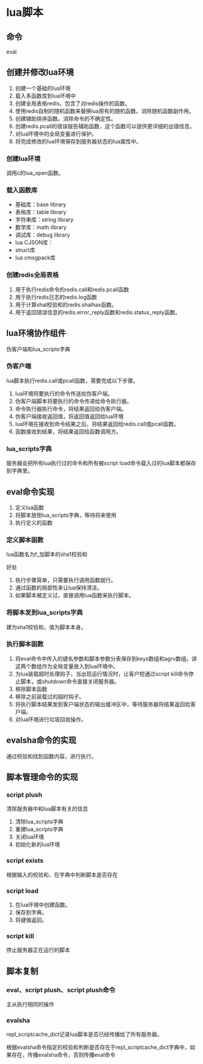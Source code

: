 # lua脚本

## 命令
eval

## 创建并修改lua环境
1. 创建一个基础的lua环境
2. 载入多函数库到lua环境中
3. 创建全局表格redis，包含了对redis操作的函数。
4. 使用redis自制的随机函数来替换lua原有的随机函数。消除随机函数副作用。
5. 创建辅助排序函数。消除命令的不确定性。
6. 创建redis.pcall的错误报告辅助函数，这个函数可以提供更详细的出错信息。
7. 对lua环境中的全局变量进行保护。
8. 将完成修改的lua环境保存到服务器状态的lua属性中。

### 创建lua环境
调用c的lua_open函数。

### 载入函数库
- 基础库：base library
- 表格库：table library
- 字符串库：string library
- 数学库：math library
- 调试库：debug library
- lua CJSON库：
- struct库
- lua cmsgpack库

### 创建redis全局表格
1. 用于执行redis命令的redis.call和redis.pcall函数
2. 用于执行redis日志的redis.log函数
3. 用于计算shal校验和的redis.shalhax函数。
4. 用于返回错误信息的redis.error_reply函数和redis.status_reply函数。

## lua环境协作组件
伪客户端和lua_scripts字典

### 伪客户端
lua脚本执行redis.call或pcall函数，需要完成以下步骤。
1. lua环境将要执行的命令传送给伪客户端。
2. 伪客户端脚本将要执行的命令传递给命令执行器。
3. 命令执行器执行命令，将结果返回给伪客户端。
4. 伪客户端接收返回值，将返回值返回给lua环境
5. lua环境在接收到命令结果之后，将结果返回给redis.call或pcall函数。
6. 函数接收到结果，将结果返回给函数调用方。

### lua_scripts字典
服务器会把所有lua执行过的命令和所有被script load命令载入过的lua脚本都保存到字典里。

## eval命令实现
1. 定义lua函数
2. 将脚本放倒lua_scripts字典，等待将来使用
3. 执行定义的函数

### 定义脚本函数
lua函数名为f_加脚本的sha1校验和

好处
1. 执行步骤简单，只需要执行调用函数就行。
2. 通过函数的局部性来让lua保持清洁。
3. 如果脚本被定义过，直接调用lua函数来执行脚本。

### 将脚本发到lua_scripts字典
建为sha1校验和，值为脚本本身。

### 执行脚本函数
1. 将eval命令中传入的键名参数和脚本参数分表保存到keys数组和agrv数组。讲这两个数组作为全局变量放入到lua环境中。
2. 为lua装载超时处理钩子，当出现运行情况时，让客户短通过script kill命令停止脚本，或shutdown命令直接关闭服务器。
3. 移除脚本函数
4. 移除之前装载过的超时钩子。
5. 将执行脚本结果发到客户端状态的输出缓冲区中，等待服务器将结果返回给客户端。
6. 对lua环境进行垃圾回收操作。

## evalsha命令的实现
通过校验和找到函数内容，进行执行。

## 脚本管理命令的实现

### script plush
清除服务器中和lua脚本有关的信息
1. 清除lua_scripts字典
2. 重建lua_scripts字典
3. 关闭lua环境
4. 初始化新的lua环境

### script exists
根据输入的校验和，在字典中判断脚本是否存在

### script load
1. 在lua环境中创建函数。
2. 保存到字典。
3. 将键值返回。

### script kill
停止服务器正在运行的脚本

## 脚本复制
### eval、script plush、script plush命令
主从执行相同的操作

### evalsha
repl_scriptcache_dict记录lua脚本是否已经传播给了所有服务器。

根据evalsha命令指定的校验和判断是否存在于repl_scriptcache_dict字典中，如果存在，传播evalsha命令，否则传播eval命令
